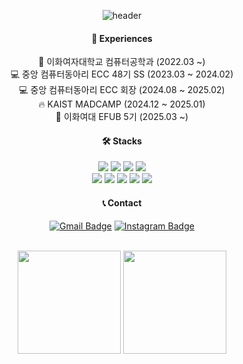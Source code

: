<div align=center>

![header](https://capsule-render.vercel.app/api?type=rect&text=jettieb&fontAlign=50&fontAlignY=35&fontSize=40&desc=/*Backend%20Developer*/&descAlignY=70&descAlign=50&theme=radical)

#### 💙 Experiences
🏫 이화여자대학교 컴퓨터공학과 (2022.03 ~) <br>
💻 중앙 컴퓨터동아리 ECC 48기 SS (2023.03 ~ 2024.02) <br>
💻 중앙 컴퓨터동아리 ECC 회장 (2024.08 ~ 2025.02) <br>
🔥 KAIST MADCAMP (2024.12 ~ 2025.01) <br>
🌿 이화여대 EFUB 5기 (2025.03 ~)


#### 🛠️ Stacks

<img src="https://img.shields.io/badge/Springboot-6DB33F?style=flat-square&logo=Springboot&logoColor=white"/> <img src="https://img.shields.io/badge/Java-007396?style=flat-square&logo=Java&logoColor=white"/> <img src="https://img.shields.io/badge/MySQL-4479A1?style=flat-square&logo=MySQL&logoColor=white"/> <img src="https://img.shields.io/badge/JavaScript-F7DF1E?style=flat-square&logo=JavaScript&logoColor=white"/> <br>
<img src="https://img.shields.io/badge/kotlin-7F52FF?style=flat-square&logo=kotlin&logoColor=white"/> <img src="https://img.shields.io/badge/React-61DAFB?style=flat-square&logo=react&logoColor=white"/> <img src="https://img.shields.io/badge/Unity-FFFFFF?style=flat-square&logo=unity&logoColor=black"/> <img src="https://img.shields.io/badge/Python-3766AB?style=flat-square&logo=Python&logoColor=white"/> <img src="https://img.shields.io/badge/C-A8B9CC?style=flat-square&logo=C&logoColor=white"/>
<br>

#### 📞 Contact
[![Gmail Badge](https://img.shields.io/badge/Gmail-d14836?style=flat-square&logo=Gmail&logoColor=white&link=mailto:jjuhee0913@gmail.com)](mailto:bkyee@ewhain.net) [![Instagram Badge](https://img.shields.io/badge/-Instagram-dd2a7b?style=flat-square&logo=instagram&logoColor=white&link=https://www.instagram.com/zuzu_zzing/)](https://www.instagram.com/bkyee_o/) 

<br>

<div align="center">
  <img src="https://github-readme-stats.vercel.app/api?username=jettieb" height="165">
  <img src="https://github-readme-stats.vercel.app/api/top-langs/?username=jettieb&layout=compact" height="165">
</div>


